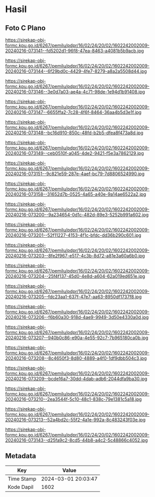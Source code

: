 # Hasil

## Foto C Plano

https://sirekap-obj-formc.kpu.go.id/6267/pemilu/pdpr/16/02/24/20/02/1602242002009-20240216-073141--fd5202d1-96f8-47ea-8463-a4081b5b9acb.jpg

https://sirekap-obj-formc.kpu.go.id/6267/pemilu/pdpr/16/02/24/20/02/1602242002009-20240216-073144--6f29bd0c-4429-4fe7-8279-a8a2a5508d44.jpg

https://sirekap-obj-formc.kpu.go.id/6267/pemilu/pdpr/16/02/24/20/02/1602242002009-20240216-073146--3e0d7a03-ae4a-4c71-98de-1e94d1b91408.jpg

https://sirekap-obj-formc.kpu.go.id/6267/pemilu/pdpr/16/02/24/20/02/1602242002009-20240216-073147--6655ffa2-7c28-4f6f-8464-36aa4b5d3e1f.jpg

https://sirekap-obj-formc.kpu.go.id/6267/pemilu/pdpr/16/02/24/20/02/1602242002009-20240216-073148--bc16d910-850c-48fd-b2b5-dfea8f473a8d.jpg

https://sirekap-obj-formc.kpu.go.id/6267/pemilu/pdpr/16/02/24/20/02/1602242002009-20240216-073149--ceb0510f-a045-4de2-9421-f5e3a7862129.jpg

https://sirekap-obj-formc.kpu.go.id/6267/pemilu/pdpr/16/02/24/20/02/1602242002009-20240216-073151--9c821e59-287e-4aef-bc79-7d8806524990.jpg

https://sirekap-obj-formc.kpu.go.id/6267/pemilu/pdpr/16/02/24/20/02/1602242002009-20240216-073158--31652d7b-0525-4a65-a40e-9a14ae6522a2.jpg

https://sirekap-obj-formc.kpu.go.id/6267/pemilu/pdpr/16/02/24/20/02/1602242002009-20240216-073200--9a234654-0d1c-482d-89e3-5252b991a602.jpg

https://sirekap-obj-formc.kpu.go.id/6267/pemilu/pdpr/16/02/24/20/02/1602242002009-20240216-073201--52f11227-4153-4f1c-bfdc-dd36b290c601.jpg

https://sirekap-obj-formc.kpu.go.id/6267/pemilu/pdpr/16/02/24/20/02/1602242002009-20240216-073203--8fe2f967-e517-4c3b-8d72-a81e3a60a6b0.jpg

https://sirekap-obj-formc.kpu.go.id/6267/pemilu/pdpr/16/02/24/20/02/1602242002009-20240216-073204--25f4f137-45d0-4e8d-a604-62a019ed651e.jpg

https://sirekap-obj-formc.kpu.go.id/6267/pemilu/pdpr/16/02/24/20/02/1602242002009-20240216-073205--fdc23aa1-637f-47e7-aa63-8950df1737f8.jpg

https://sirekap-obj-formc.kpu.go.id/6267/pemilu/pdpr/16/02/24/20/02/1602242002009-20240216-073206--f6b60a30-918d-4ae9-9949-3d50e4330a0d.jpg

https://sirekap-obj-formc.kpu.go.id/6267/pemilu/pdpr/16/02/24/20/02/1602242002009-20240216-073207--940b0c86-e90a-4e55-92c7-7b965180ca0b.jpg

https://sirekap-obj-formc.kpu.go.id/6267/pemilu/pdpr/16/02/24/20/02/1602242002009-20240216-073208--8c4650f3-8d80-4889-a4f0-1df9dbb504c3.jpg

https://sirekap-obj-formc.kpu.go.id/6267/pemilu/pdpr/16/02/24/20/02/1602242002009-20240216-073209--bcde16a7-30dd-4dab-adb6-2044dfa9ba30.jpg

https://sirekap-obj-formc.kpu.go.id/6267/pemilu/pdpr/16/02/24/20/02/1602242002009-20240216-073210--2ea3544f-5c10-48c1-838c-79e1381c5a18.jpg

https://sirekap-obj-formc.kpu.go.id/6267/pemilu/pdpr/16/02/24/20/02/1602242002009-20240216-073213--52a4bd2c-55f2-4a1e-992a-8c483243f03e.jpg

https://sirekap-obj-formc.kpu.go.id/6267/pemilu/pdpr/16/02/24/20/02/1602242002009-20240216-073143--d25fa9c2-8cd5-44b8-a4c2-5c48866c4052.jpg


## Metadata

| Key        | Value               |
| ---------- | ------------------- |
| Time Stamp | 2024-03-01 20:03:47 |
| Kode Dapil | 1602                |



